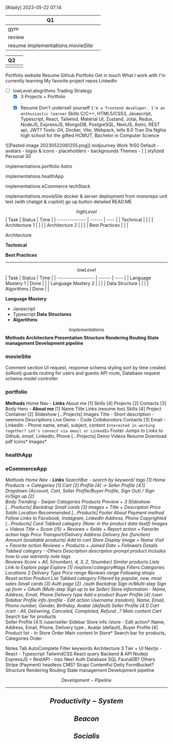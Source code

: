 [#daily]
2023-05-22
07:14


| Q1                               |     |
| -------------------------------- | --- |
| gym                              |     |
| review                           |     |
| resume implementations.movieSite |     |

| Q2  |     |
| --- | --- |
|     |     |
  

Portfolio website
Resume
Github Portfolio
	Get in touch
	What I work with
	I'm currently learning
	My favorite project repos
LinkedIn

- [ ] lowLevel.alogrithms
Trading Strategy 
	- [x] 3 Projects + Portfolio  
		.
	- [x] Resume
			Don't undersell yourself
				`I'm a frontend developer. I'm an enthusiastic learner`
			Skills
				C/C++, HTML5/CSS3, Javascript, Typescript, React, Tailwind, Material UI, Zustand, Jotai, Redux, NodeJS, ExpressJS, MongoDB, PostgreSQL, NextJS, Astro, REST api, JWT?
				Tools: Git, Docker, Vite, Webpack, 
			 Ielts 8.0
			 Tran Dia Nghia high school for the gifted
			 HCMUT, Bachelor in Computer Science
		
![[Pasted image 20230522081255.png]]
midjourney
	Work 1h50
		Default
			- avatars 
			- logos & icons
			- placeholders
			- backgrounds
			Themes
				- [ ] stylized
	Personal 30
		
implementations.portfolio
	Astro
	
implementations.healthApp
	
	
implementations.eCommerce 
	techStack
	
	
implementations.movieSite
	docker & server
	deployment from monorepo
	unit test (with chatgpt & copilot)
	go up button
	detailed READ.ME

$$highLevel$$
| Task           | Status | Time |
| -------------- | ------ | ---- |
| Technical      |        |      |
| Architecture 1 |        |      |
| Architecture 2 |        |      |
| Best Practices |        |      |


Architecture 

**Technical**

**Best Practices**


****
$$lowLevel$$
| Task               | Status | Time |
| ------------------ | ------ | ---- |
| Language Mastery 1 | Done   |      |
| Language Mastery 2 |        |      |
| Data Structure     |        |      |
| Algorithms         | Done       |      |

**Language Mastery**
- Javascript
- Typescript
**Data Structures**
- **Algorithms**



$$Implementations$$
**Methods
Architecture
	Presentation
	Structure
		Rendering
		Routing
		State management
Development pipeline**

### **movieSite**

Comment section
UI
	request, response schema
	styling
		sort by time created (isRoot)
	guards
	routing for users and guests
API
	route,
Database
	request schema
	model
	controller

### portfolio
**Methods**
		Home
			Nav - **Links**
				About me [1]
				Skills [4]
				Projects [2]
				Contacts [3]
			Body
				Hero - **About me** [1]
					Name
					Title 
					Links (resume too)
				Skills [4]
				Project Container [2]
					Slideshow [...Projects]
						Images
						Title - Short description - seemore Descriptions
						Live Demo - Code
						*Collaborators*
				Contacts [3]
					Email - LinkedIn - Phone
						name, email, subject, content
						`Interested in working together? Let's connect via email or LinkedIn`
			Footer 
				Jumps to
					Links to Github, *email*, LinkedIn, Phone
		[...Projects] 
			Demo Videos
		Resume
			Download pdf
	Icons* Images*

### healthApp

### eCommerceApp
**Methods
	Home
		Nav - **Links**
			SearchBar - search by keyword/ tags [1]
			Home 
			Products -> Categories [1]
			Cart [2]
			Profile [4] -> Seller Profile [4.1] Dropdown (Account, Cart, Seller Profile/Buyer Profile, Sign Out) / Sign in/Sign up [2]  
		Body
			Trending - Swiper
			Categories
			Products Preview + 3
				Slideshow [...Products]
					Backdrop
					Small cards [3]
						Images + Title + Description
						Price
						Solds
						Location
			Recommended
				[...Products]
		Footer 
			About
			Payment method
			Follow
				Links to Facebook, Instagram, LinkedIn
				Address, Phone
			Copyrighted
	[...Products]
		Card 
			Tabbed category (Note: in the product data itself)
			Images + Videos
			Title + Score (*/5*) + Reviews + Solds + Report action + Favorite action
			tags
			Price 
			Transport/Delivery 
				Address
				Delivery fee (function)
			Amount (available products)
			Add to cart
		Store Display
			Image + Name
			Visit + Favorite action
			Reviews + Products + Joined Date + Followers
		Details
			Tabbed category
			--Others
		Description
			description prompt
			product includes
			how to use
			warranty
			note
			tags		
		Reviews <Paginated>
			Score + All, 5(number), 4, 3, 2, 1(number) 
		Similar products <See more>
			Lists
			Link to Explore page
	Explore [1] /explore/:category#tags
		Filters
			Categories
			Locations 2
			*Delivery Type*
			Price range
			Reviews range
			Following shops
			Reset action
		Product List <Paginated>
			Tabbed category
			Filtered by popular, new, most sales
			Small cards [3]
	Auth page [2] ./auth
		Backdrop
		Sign in/Multi-step Sign up form + OAuth
		(Multi-step Sign up to be Seller)
			Store information - Name, Address, Email, Phone
			Delivery type
			Add a product
	Buyer Profile [4] /user
		Sidebar
			Profile info /profile - Edit action* Username (random), Name, Email, Phone number, Gender, Birthday, Avatar (default)
			Seller Profile [4.1]
			Cart /cart - All, Delivering, Canceled, Completed, Refund ..?
		Main content
			Cart* Search bar for products	
	Seller Profile [4.1] /user/seller
		Sidebar
			Store info /store - Edit action* Name, Address, Email, Phone, Delivery type , Avatar (default), 
			Buyer Profile [4]
			Product list - In Store
			Order
		Main content
			In Store* Search bar for products, Categories
			Order	
		
Notes
	Tab
	AutoComplete
	Filter keywords
Architecture
	3 Tier +
		UI
			Nextjs - React - Typescript
			TailwindCSS
			React query
		Backend & API
			Nodejs
			ExpressJS + RestAPI - trpc
			Next Auth
		Database
			SQL
			FaunaDB?
		Others
			Stripe (Payment) 
			headless CMS? Strapi Contentful Deity
			FormBucket?
	Structure
		Rendering
		Routing
		State management
Development pipeline






$$Development-Pipeline$$


***
##  $$Productivity-System$$
## $$Beacon$$

## $$Socialis$$


